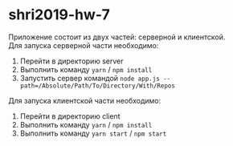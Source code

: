 # shri2019-hw-7
Приложение состоит из двух частей: серверной и клиентской.  
Для запуска серверной части необходимо:
1. Перейти в директорию server
2. Выполнить команду `yarn` / `npm install`
3. Запустить сервер командой `node app.js --path=/Absolute/Path/To/Directory/With/Repos`

 Для запуска клиентской части необходимо:
1. Перейти в директорию client
2. Выполнить команду `yarn` / `npm install`
3. Выполнить команду `yarn start`  / `npm start` 
